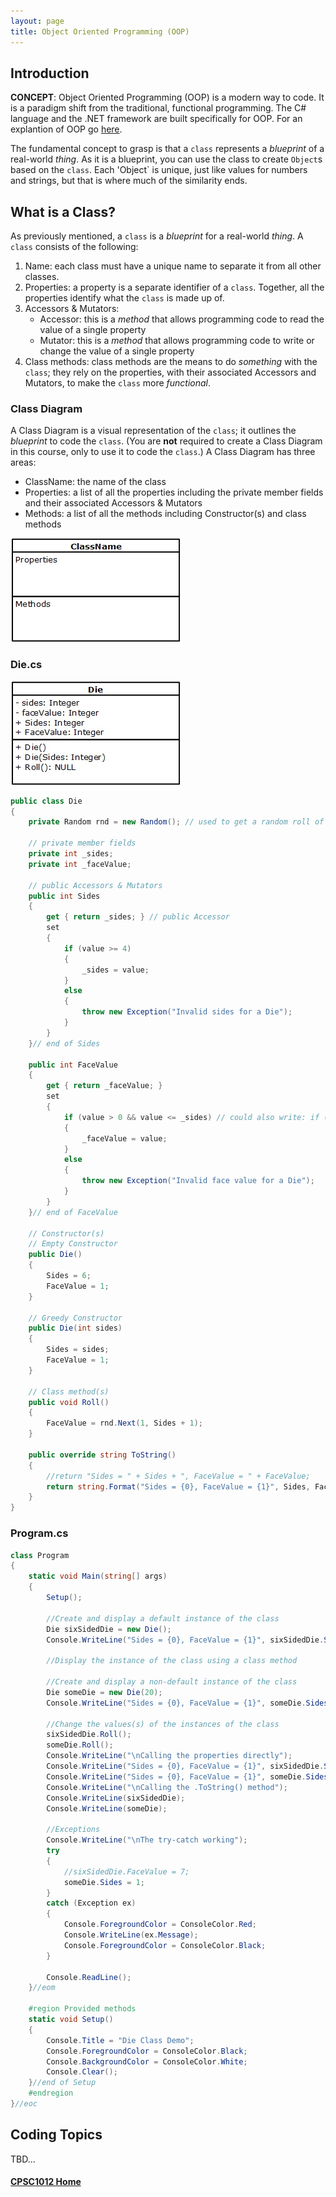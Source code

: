 ```yaml
---
layout: page
title: Object Oriented Programming (OOP)
---
```

## Introduction
**CONCEPT**: Object Oriented Programming (OOP) is a modern way to code. It is a paradigm shift from the traditional, functional programming. The C# language and the .NET framework are built specifically for OOP. For an explantion of OOP go [here](what-is-oop.md).

The fundamental concept to grasp is that a `class` represents a _blueprint_ of a real-world _thing_. As it is a blueprint, you can use the class to create `Object`s based on the `class`. Each 'Object` is unique, just like values for numbers and strings, but that is where much of the similarity ends.

## What is a Class?
As previously mentioned, a `class` is a _blueprint_ for a real-world _thing_. A `class` consists of the following:
1. Name: each class must have a unique name to separate it from all other classes.
2. Properties: a property is a separate identifier of a `class`. Together, all the properties identify what the `class` is made up of.
3. Accessors & Mutators:
    *  Accessor: this is a _method_ that allows programming code to read the value of a single property
    *  Mutator: this is a _method_ that allows programming code to write or change the value of a single property
4. Class methods: class methods are the means to do _something_ with the `class`; they rely on the properties, with their associated Accessors and Mutators, to make the `class` more _functional_.

### Class Diagram
A Class Diagram is a visual representation of the `class`; it outlines the _blueprint_ to code the `class`. (You are **not** required to create a Class Diagram in this course, only to use it to code the `class`.) A Class Diagram has three areas:
*  ClassName: the name of the class
*  Properties: a list of all the properties including the private member fields and their associated Accessors & Mutators
*  Methods: a list of all the methods including Constructor(s) and class methods

![class-diagram](files/class-diagram.jpg)

### Die.cs
![die-class-diagram](files/die-class-diagram.jpg)

```csharp
public class Die
{
    private Random rnd = new Random(); // used to get a random roll of a Die

    // private member fields
    private int _sides;
    private int _faceValue;

    // public Accessors & Mutators
    public int Sides
    {
        get { return _sides; } // public Accessor
        set
        {
            if (value >= 4)
            {
                _sides = value;
            }
            else
            {
                throw new Exception("Invalid sides for a Die");
            }
        }
    }// end of Sides

    public int FaceValue
    {
        get { return _faceValue; }
        set
        {
            if (value > 0 && value <= _sides) // could also write: if (value > 0 && value <= Sides)
            {
                _faceValue = value;
            }
            else
            {
                throw new Exception("Invalid face value for a Die");
            }
        }
    }// end of FaceValue

    // Constructor(s)
    // Empty Constructor
    public Die()
    {
        Sides = 6;
        FaceValue = 1;
    }

    // Greedy Constructor
    public Die(int sides)
    {
        Sides = sides;
        FaceValue = 1;
    }

    // Class method(s)
    public void Roll()
    {
        FaceValue = rnd.Next(1, Sides + 1);
    }

    public override string ToString()
    {
        //return "Sides = " + Sides + ", FaceValue = " + FaceValue;
        return string.Format("Sides = {0}, FaceValue = {1}", Sides, FaceValue)
    }
}
```

### Program.cs

```csharp
class Program
{
    static void Main(string[] args)
    {
        Setup();

        //Create and display a default instance of the class
        Die sixSidedDie = new Die();
        Console.WriteLine("Sides = {0}, FaceValue = {1}", sixSidedDie.Sides, sixSidedDie.FaceValue);

        //Display the instance of the class using a class method

        //Create and display a non-default instance of the class
        Die someDie = new Die(20);
        Console.WriteLine("Sides = {0}, FaceValue = {1}", someDie.Sides, someDie.FaceValue);

        //Change the values(s) of the instances of the class
        sixSidedDie.Roll();
        someDie.Roll();
        Console.WriteLine("\nCalling the properties directly");
        Console.WriteLine("Sides = {0}, FaceValue = {1}", sixSidedDie.Sides, sixSidedDie.FaceValue);
        Console.WriteLine("Sides = {0}, FaceValue = {1}", someDie.Sides, someDie.FaceValue);
        Console.WriteLine("\nCalling the .ToString() method");
        Console.WriteLine(sixSidedDie);
        Console.WriteLine(someDie);

        //Exceptions
        Console.WriteLine("\nThe try-catch working");
        try
        {
            //sixSidedDie.FaceValue = 7;
            someDie.Sides = 1;
        }
        catch (Exception ex)
        {
            Console.ForegroundColor = ConsoleColor.Red;
            Console.WriteLine(ex.Message);
            Console.ForegroundColor = ConsoleColor.Black;
        }

        Console.ReadLine();
    }//eom

    #region Provided methods
    static void Setup()
    {
        Console.Title = "Die Class Demo";
        Console.ForegroundColor = ConsoleColor.Black;
        Console.BackgroundColor = ConsoleColor.White;
        Console.Clear();
    }//end of Setup
    #endregion
}//eoc
```

## Coding Topics
TBD...

#### [CPSC1012 Home](../)